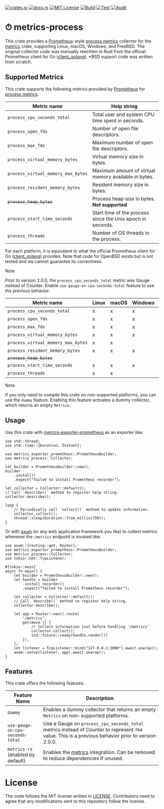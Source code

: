 [![crates.io](https://img.shields.io/crates/v/metrics-process.svg)](https://crates.io/crates/metrics-process)
[![docs.rs](https://docs.rs/metrics-process/badge.svg)](https://docs.rs/metrics-process)
[![MIT License](https://img.shields.io/badge/license-MIT-blue.svg)](./LICENSE)
[![Build](https://github.com/lambdalisue/rs-metrics-process/actions/workflows/build.yml/badge.svg)](https://github.com/lambdalisue/rs-metrics-process/actions/workflows/build.yml)
[![Test](https://github.com/lambdalisue/rs-metrics-process/actions/workflows/test.yml/badge.svg)](https://github.com/lambdalisue/rs-metrics-process/actions/workflows/test.yml)
[![Audit](https://github.com/lambdalisue/rs-metrics-process/actions/workflows/audit.yml/badge.svg)](https://github.com/lambdalisue/rs-metrics-process/actions/workflows/audit.yml)

# ⏱ metrics-process

This crate provides a [Prometheus]-style [process metrics] collector for the
[metrics] crate, supporting Linux, macOS, Windows, and FreeBSD. The original
collector code was manually rewritten in Rust from the official Prometheus
client for Go ([client_golang]), \*BSD support code was written from scratch.

[Prometheus]: https://prometheus.io/
[process metrics]: https://prometheus.io/docs/instrumenting/writing_clientlibs/#process-metrics
[metrics]: https://crates.io/crates/metrics

## Supported Metrics

This crate supports the following metrics provided by [Prometheus] for
[process metrics].

| Metric name                        | Help string                                                |
| ---------------------------------- | ---------------------------------------------------------- |
| `process_cpu_seconds_total`        | Total user and system CPU time spent in seconds.           |
| `process_open_fds`                 | Number of open file descriptors.                           |
| `process_max_fds`                  | Maximum number of open file descriptors.                   |
| `process_virtual_memory_bytes`     | Virtual memory size in bytes.                              |
| `process_virtual_memory_max_bytes` | Maximum amount of virtual memory available in bytes.       |
| `process_resident_memory_bytes`    | Resident memory size in bytes.                             |
| ~~`process_heap_bytes`~~               | Process heap size in bytes. **Not supported**                                |
| `process_start_time_seconds`       | Start time of the process since the Unix epoch in seconds. |
| `process_threads`                  | Number of OS threads in the process.                       |

For each platform, it is equivalent to what the official Prometheus client for
Go ([client_golang]) provides. Note that code for OpenBSD exists but is not
tested and we cannot guarantee its correctness.

> [!NOTE]
>
> Prior to version 2.0.0, the `process_cpu_seconds_total` metric was Gauge
> instead of Counter. Enable `use-gauge-on-cpu-seconds-total` feature to use the
> previous behavior.

| Metric name                        | Linux | macOS | Windows | FreeBSD | (OpenBSD) |
| ---------------------------------- | ----- | ----- | ------- | ------- | --------- |
| `process_cpu_seconds_total`        | x     | x     | x       | x       | x         |
| `process_open_fds`                 | x     | x     | x       | x       |           |
| `process_max_fds`                  | x     | x     | x       | x       | x         |
| `process_virtual_memory_bytes`     | x     | x     | x       | x       |           |
| `process_virtual_memory_max_bytes` | x     | x     |         | x       |           |
| `process_resident_memory_bytes`    | x     | x     | x       | x       | x         |
| ~~`process_heap_bytes`~~               |       |       |         |         |           |
| `process_start_time_seconds`       | x     | x     | x       | x       | x         |
| `process_threads`                  | x     | x     |         | x       |           |

> [!NOTE]
>
> If you only need to compile this crate on non-supported platforms, you can use
> the `dummy` feature. Enabling this feature activates a dummy collector, which
> returns an empty `Metrics`.

[client_golang]: https://github.com/prometheus/client_golang

## Usage

Use this crate with [metrics-exporter-prometheus] as an exporter like:

[metrics-exporter-prometheus]: https://crates.io/crates/metrics-exporter-prometheus

```rust,no_run
use std::thread;
use std::time::{Duration, Instant};

use metrics_exporter_prometheus::PrometheusBuilder;
use metrics_process::Collector;

let builder = PrometheusBuilder::new();
builder
    .install()
    .expect("failed to install Prometheus recorder");

let collector = Collector::default();
// Call `describe()` method to register help string.
collector.describe();

loop {
    // Periodically call `collect()` method to update information.
    collector.collect();
    thread::sleep(Duration::from_millis(750));
}
```

Or with [axum] (or any web application framework you like) to collect metrics
whenever the `/metrics` endpoint is invoked like:

[axum]: https://crates.io/crates/axum

```rust,no_run
use axum::{routing::get, Router};
use metrics_exporter_prometheus::PrometheusBuilder;
use metrics_process::Collector;
use tokio::net::TcpListener;

#[tokio::main]
async fn main() {
    let builder = PrometheusBuilder::new();
    let handle = builder
        .install_recorder()
        .expect("failed to install Prometheus recorder");

    let collector = Collector::default();
    // Call `describe()` method to register help string.
    collector.describe();

    let app = Router::new().route(
        "/metrics",
        get(move || {
            // Collect information just before handling '/metrics'
            collector.collect();
            std::future::ready(handle.render())
        }),
    );
    let listener = TcpListener::bind("127.0.0.1:3000").await.unwrap();
    axum::serve(listener, app).await.unwrap();
}
```

## Features

This crate offers the following features:

| Feature Name                      | Description                                                                                                                                         |
| --------------------------------- | --------------------------------------------------------------------------------------------------------------------------------------------------- |
| `dummy`                           | Enables a dummy collector that returns an empty `Metrics` on non-supported platforms.                                                               |
| `use-gauge-on-cpu-seconds-total`  | Use a Gauge on `process_cpu_seconds_total` metrics instead of Counter to represent `f64` value. This is a previous behavior prior to version 2.0.0. |
| `metrics-rs` (enabled by default) | Enables the [metrics] integration. Can be removed to reduce dependencies if unused.

# License

The code follows the MIT license written in [LICENSE](./LICENSE). Contributors
need to agree that any modifications sent to this repository follow the license.
